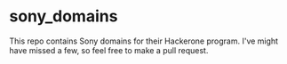 # sony_domains
This repo contains Sony domains for their Hackerone program. I've might have missed a few, so feel free to make a pull request. 
